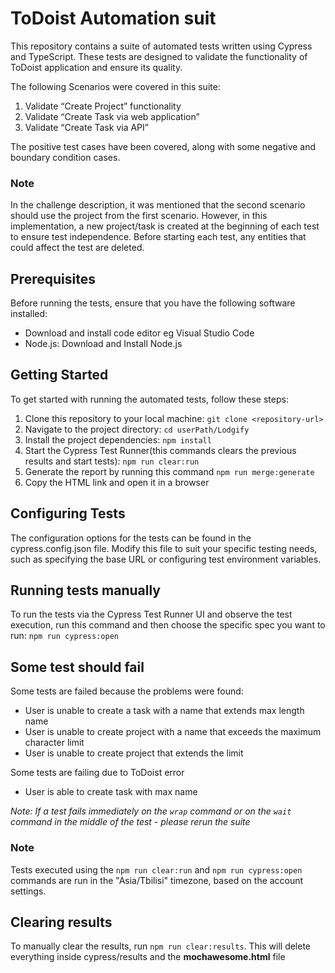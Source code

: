# ToDoist Automation suit
 
This repository contains a suite of automated tests written using Cypress and TypeScript. These tests are designed to validate the functionality of ToDoist application and ensure its quality.

The following Scenarios were covered in this suite:
1. Validate “Create Project” functionality
2. Validate “Create Task via web application”
3. Validate  “Create Task via API”

The positive test cases have been covered, along with some negative and boundary condition cases.

### Note
In the challenge description, it was mentioned that the second scenario should use the project from the first scenario. However, in this implementation, a new project/task is created at the beginning of each test to ensure test independence. Before starting each test, any entities that could affect the test are deleted.

## Prerequisites
Before running the tests, ensure that you have the following software installed:
- Download and install code editor eg Visual Studio Code
- Node.js: Download and Install Node.js

## Getting Started
To get started with running the automated tests, follow these steps:

1. Clone this repository to your local machine:
`git clone <repository-url>`
2. Navigate to the project directory:
`cd userPath/Lodgify`
3. Install the project dependencies:
`npm install`
4. Start the Cypress Test Runner(this commands clears the previous results and start tests):
`npm run clear:run`
5. Generate the report by running this command
`npm run merge:generate`
6. Copy the HTML link and open it in a browser

## Configuring Tests
The configuration options for the tests can be found in the cypress.config.json file. Modify this file to suit your specific testing needs, such as specifying the base URL or configuring test environment variables.

## Running tests manually
To run the tests via the Cypress Test Runner UI and observe the test execution, run this command and then choose the specific spec you want to run:
`npm run cypress:open` 

## Some test should fail
Some tests are failed because the problems were found:
- User is unable to create a task with a name that extends max length name
- User is unable to create project with a name that exceeds the maximum character limit
- User is unable to create project that extends the limit

Some tests are failing due to ToDoist error
 - User is able to create task with max name

*Note: If a test fails immediately on the `wrap` command or on the `wait` command in the middle of the test - please rerun the suite*


### Note 
Tests executed using the `npm run clear:run` and `npm run cypress:open` commands are run in the "Asia/Tbilisi" timezone, based on the account settings.

## Clearing results
To manually clear the results, run `npm run clear:results`. This will delete everything inside cypress/results and the **mochawesome.html** file

